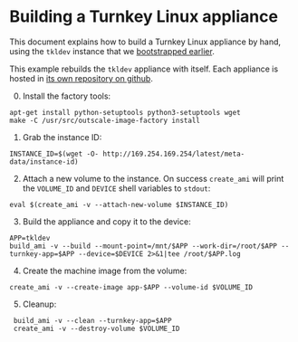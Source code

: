 # Building a Turnkey Linux appliance

This document explains how to build a Turnkey Linux appliance by hand, using the `tkldev` instance that we [bootstrapped earlier](#docs/bootstrap).

This example rebuilds the `tkldev` appliance with itself. Each appliance is hosted in [its own repository on github](https://github.com/turnkeylinux-apps).

 0. Install the factory tools:
 ```
 apt-get install python-setuptools python3-setuptools wget
 make -C /usr/src/outscale-image-factory install
 ```
 
 1. Grab the instance ID:
 ```
 INSTANCE_ID=$(wget -O- http://169.254.169.254/latest/meta-data/instance-id)
```

 2. Attach a new volume to the instance. On success `create_ami` will print the `VOLUME_ID` and `DEVICE` shell variables to `stdout`:
 ```
 eval $(create_ami -v --attach-new-volume $INSTANCE_ID)
 ```

 3. Build the appliance and copy it to the device:
 ```
 APP=tkldev
 build_ami -v --build --mount-point=/mnt/$APP --work-dir=/root/$APP --turnkey-app=$APP --device=$DEVICE 2>&1|tee /root/$APP.log
 ```
 
 4. Create the machine image from the volume:
 ```
 create_ami -v --create-image app-$APP --volume-id $VOLUME_ID
 ```
 
 5. Cleanup:
```
 build_ami -v --clean --turnkey-app=$APP
 create_ami -v --destroy-volume $VOLUME_ID
 ```
